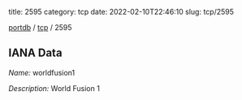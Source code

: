 title: 2595
category: tcp
date: 2022-02-10T22:46:10
slug: tcp/2595

[portdb](/) / [tcp](/category/tcp.html) / 2595


## IANA Data

_Name:_ worldfusion1

_Description:_ World Fusion 1

